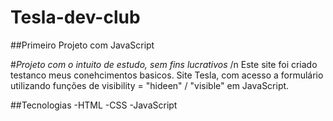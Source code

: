 # Tesla-dev-club
##Primeiro Projeto com JavaScript

#*Projeto com o intuito de estudo, sem fins lucrativos* /n
Este site foi criado testanco meus conehcimentos basicos.
Site Tesla, com acesso a formulário utilizando funções de visibility = "hideen" / "visible" em JavaScript.

##Tecnologias
-HTML
-CSS
-JavaScript

